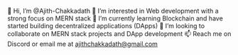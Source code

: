 👋 Hi, I’m @Ajith-Chakkadath
👀 I’m interested in Web development with a strong focus on MERN stack
🌱 I’m currently learning Blockchain and have started building decentralized applications (DApps)
💞️ I’m looking to collaborate on MERN stack projects and DApp development
📫 Reach me on Discord or email me at ajithchakkadath@gmail.com

<!---
Ajith-Chakkadath/Ajith-Chakkadath is a ✨ special ✨ repository because its `README.md` (this file) appears on your GitHub profile.
You can click the Preview link to take a look at your changes.
--->
